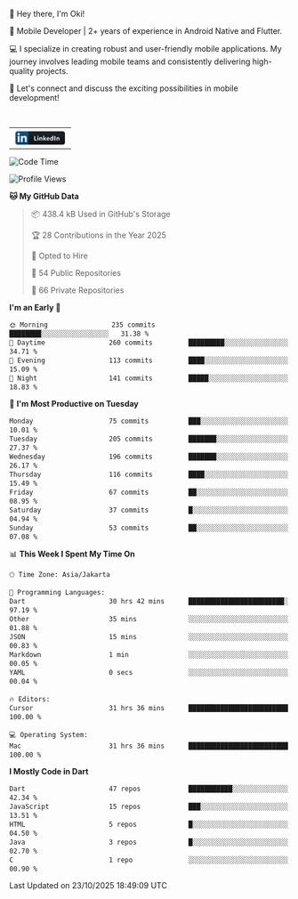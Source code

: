 <p>
 👋 Hey there, I'm Oki!

🚀 Mobile Developer | 2+ years of experience in Android Native and Flutter.

💻 I specialize in creating robust and user-friendly mobile applications. My journey involves leading mobile teams and consistently delivering high-quality projects.

🔗 Let's connect and discuss the exciting possibilities in mobile development!

<br>

<table style="border:none; border-collapse:collapse; cellspacing:0; cellpadding:0">
    <tr>
        <td>
           <a href="https://www.linkedin.com/in/oki-6ba305173/" target="_blank">
              <img src="https://github.com/inisialkey/inisialkey/blob/main/assets/linkedin.svg" alt="LinkedIn" style="vertical-align:top; margin:4px" height=24>
          </a>
        </td>
    </tr>
</table>

<!-- <br>

<!--START_SECTION:waka-->
![Code Time](http://img.shields.io/badge/Code%20Time-1%2C580%20hrs%202%20mins-blue)

![Profile Views](http://img.shields.io/badge/Profile%20Views-0-blue)

**🐱 My GitHub Data** 

> 📦 438.4 kB Used in GitHub's Storage 
 > 
> 🏆 28 Contributions in the Year 2025
 > 
> 💼 Opted to Hire
 > 
> 📜 54 Public Repositories 
 > 
> 🔑 66 Private Repositories 
 > 
**I'm an Early 🐤** 

```text
🌞 Morning                235 commits         ████████░░░░░░░░░░░░░░░░░   31.38 % 
🌆 Daytime                260 commits         █████████░░░░░░░░░░░░░░░░   34.71 % 
🌃 Evening                113 commits         ████░░░░░░░░░░░░░░░░░░░░░   15.09 % 
🌙 Night                  141 commits         █████░░░░░░░░░░░░░░░░░░░░   18.83 % 
```
📅 **I'm Most Productive on Tuesday** 

```text
Monday                   75 commits          ███░░░░░░░░░░░░░░░░░░░░░░   10.01 % 
Tuesday                  205 commits         ███████░░░░░░░░░░░░░░░░░░   27.37 % 
Wednesday                196 commits         ███████░░░░░░░░░░░░░░░░░░   26.17 % 
Thursday                 116 commits         ████░░░░░░░░░░░░░░░░░░░░░   15.49 % 
Friday                   67 commits          ██░░░░░░░░░░░░░░░░░░░░░░░   08.95 % 
Saturday                 37 commits          █░░░░░░░░░░░░░░░░░░░░░░░░   04.94 % 
Sunday                   53 commits          ██░░░░░░░░░░░░░░░░░░░░░░░   07.08 % 
```


📊 **This Week I Spent My Time On** 

```text
🕑︎ Time Zone: Asia/Jakarta

💬 Programming Languages: 
Dart                     30 hrs 42 mins      ████████████████████████░   97.19 % 
Other                    35 mins             ░░░░░░░░░░░░░░░░░░░░░░░░░   01.88 % 
JSON                     15 mins             ░░░░░░░░░░░░░░░░░░░░░░░░░   00.83 % 
Markdown                 1 min               ░░░░░░░░░░░░░░░░░░░░░░░░░   00.05 % 
YAML                     0 secs              ░░░░░░░░░░░░░░░░░░░░░░░░░   00.04 % 

🔥 Editors: 
Cursor                   31 hrs 36 mins      █████████████████████████   100.00 % 

💻 Operating System: 
Mac                      31 hrs 36 mins      █████████████████████████   100.00 % 
```

**I Mostly Code in Dart** 

```text
Dart                     47 repos            ███████████░░░░░░░░░░░░░░   42.34 % 
JavaScript               15 repos            ███░░░░░░░░░░░░░░░░░░░░░░   13.51 % 
HTML                     5 repos             █░░░░░░░░░░░░░░░░░░░░░░░░   04.50 % 
Java                     3 repos             █░░░░░░░░░░░░░░░░░░░░░░░░   02.70 % 
C                        1 repo              ░░░░░░░░░░░░░░░░░░░░░░░░░   00.90 % 
```




 Last Updated on 23/10/2025 18:49:09 UTC
<!--END_SECTION:waka-->